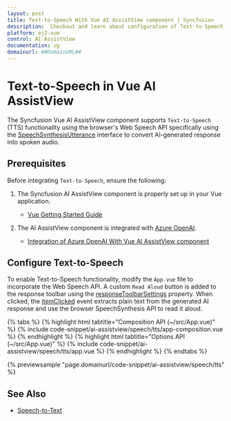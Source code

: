 ```yaml
---
layout: post
title: Text-to-Speech With Vue AI AssistView component | Syncfusion
description:  Checkout and learn about configuration of Text-to-Speech with Azure OpenAI in Vue AI AssistView component of Syncfusion Essential JS 2 and more details.
platform: ej2-vue
control: AI AssistView
documentation: ug
domainurl: ##DomainURL##
---
```


# Text-to-Speech in Vue AI AssistView

The Syncfusion Vue AI AssistView component supports `Text-to-Speech` (TTS) functionality using the browser's Web Speech API specifically using the [SpeechSynthesisUtterance](https://developer.mozilla.org/en-US/docs/Web/API/SpeechSynthesisUtterance) interface to convert AI-generated response into spoken audio.

## Prerequisites

Before integrating `Text-to-Speech`, ensure the following:

1. The Syncfusion AI AssistView component is properly set up in your Vue application.
    - [Vue Getting Started Guide](../getting-started)

2. The AI AssistView component is integrated with [Azure OpenAI](https://microsoft.github.io/PartnerResources/skilling/ai-ml-academy/resources/openai).
    - [Integration of Azure OpenAI With Vue AI AssistView component](../ai-integrations/openai-integration)

## Configure Text-to-Speech

To enable Text-to-Speech functionality, modify the `App.vue` file to incorporate the Web Speech API. A custom `Read Aloud` button is added to the response toolbar using the [responseToolbarSettings](https://ej2.syncfusion.com/vue/documentation/api/ai-assistview/#responsetoolbarsettings) property. When clicked, the [itemClicked](https://ej2.syncfusion.com/vue/documentation/api/ai-assistview/responseToolbarSettingsModel/#itemclicked) event extracts plain text from the generated AI response and use the browser SpeechSynthesis API to read it aloud.

{% tabs %}
{% highlight html tabtitle="Composition API (~/src/App.vue)" %}
{% include code-snippet/ai-assistview/speech/tts/app-composition.vue %}
{% endhighlight %}
{% highlight html tabtitle="Options API (~/src/App.vue)" %}
{% include code-snippet/ai-assistview/speech/tts/app.vue %}
{% endhighlight %}
{% endtabs %}
  
{% previewsample "page.domainurl/code-snippet/ai-assistview/speech/tts" %}

## See Also

* [Speech-to-Text](./speech-to-text.md)
